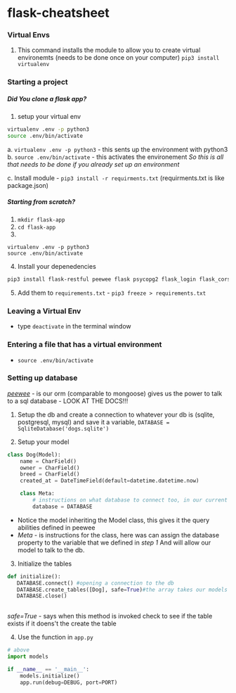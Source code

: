 # flask-cheatsheet


### Virtual Envs

1. This command installs the module to allow you to create virtual environemts
(needs to be done once on your computer)
`pip3 install virtualenv`


### Starting a project

##### Did You clone a flask app?

1.  setup your virtual env
```bash
virtualenv .env -p python3
source .env/bin/activate
```
a. `virtualenv .env -p python3` - this sents up the environment with python3
b. `source .env/bin/activate` - this activates the environement *So this is all that needs to be done if you already set up an environment*

c.  Install module - `pip3 install -r requirments.txt` (requirments.txt is like package.json)


##### Starting from scratch?

1. ```mkdir flask-app```
2. ```cd flask-app```
3. 
```
virtualenv .env -p python3
source .env/bin/activate
```
4. Install your depenedencies 
```bash
pip3 install flask-restful peewee flask psycopg2 flask_login flask_cors
```
5.  Add them to `requirements.txt` - `pip3 freeze > requirements.txt`

### Leaving a Virtual Env

- type `deactivate` in the terminal window

### Entering a file that has a virtual environment

- ```source .env/bin/activate```

### Setting up database

*[peewee](http://docs.peewee-orm.com/en/latest/)* - is our orm (comparable to mongoose) gives us the power to talk to a sql database - LOOK AT THE DOCS!!!

1. Setup the db and create a connection to whatever your db is (sqlite, postgresql, mysql) and save it a variable,
`DATABASE = SqliteDatabase('dogs.sqlite')`

2. Setup your model
```python
class Dog(Model):
    name = CharField()
    owner = CharField()
    breed = CharField()
    created_at = DateTimeField(default=datetime.datetime.now)

    class Meta:
        # instructions on what database to connect too, in our current case sqlite
        database = DATABASE
 ```
 
 - Notice the model inheriting the Model class, this gives it the query abilities defined in peewee
 - *Meta* - is instructions for the class, here was can assign the database property to the variable that we defined in *step 1* And will allow our model to talk to the db.
 
 
 3. Initialize the tables
 
 ```python
 def initialize():
    DATABASE.connect() #opening a connection to the db
    DATABASE.create_tables([Dog], safe=True)#the array takes our models and will create tables that match them
    DATABASE.close()
    
```

*safe=True* - says when this method is invoked check to see if the table exists if it doens't the create the table

4.  Use the function in `app.py`

```python
# above 
import models

if __name__ == '__main__':
    models.initialize()
    app.run(debug=DEBUG, port=PORT)
```





